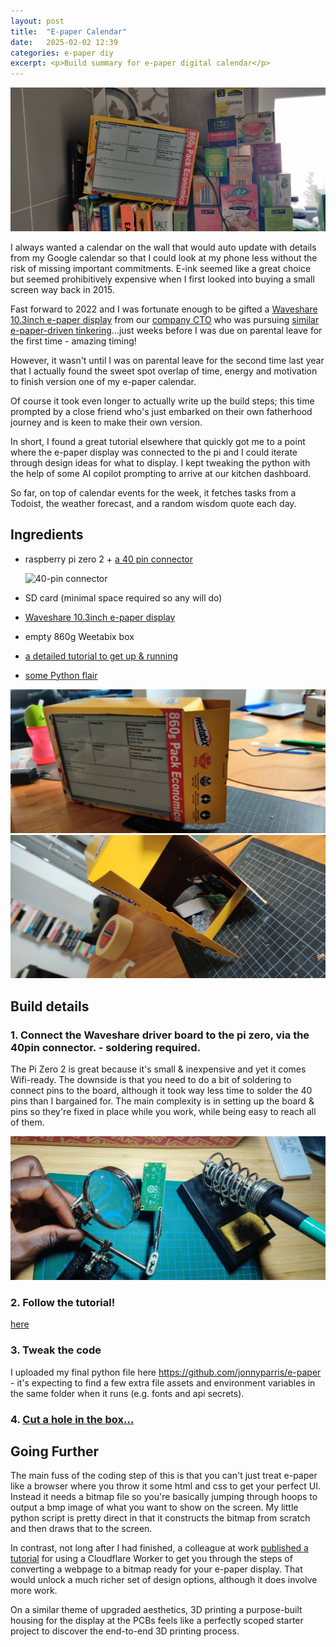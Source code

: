 ```yaml
---
layout: post
title:  "E-paper Calendar"
date:   2025-02-02 12:39
categories: e-paper diy
excerpt: <p>Build summary for e-paper digital calendar</p>
---
```


![e-paper-calendar photo2](../public/images/ecal2.jpeg)

I always wanted a calendar on the wall that would auto update with details from my Google calendar so that I could look at my phone less without the risk of missing important commitments. E-ink seemed like a great choice but seemed prohibitively expensive when I first looked into buying a small screen way back in 2015.

Fast forward to 2022 and I was fortunate enough to be gifted a [Waveshare 10.3inch e-paper display](https://www.waveshare.com/wiki/10.3inch_e-Paper_HAT) from our [company CTO](https://jgc.org) who was pursuing [similar e-paper-driven tinkering](https://blog.jgc.org/2023/03/barebones-project-showing-how-to-get.html)...just weeks before I was due on parental leave for the first time - amazing timing!

However, it wasn't until I was on parental leave for the second time last year that I actually found the sweet spot overlap of time, energy and motivation to finish version one of my e-paper calendar.

Of course it took even longer to actually write up the build steps; this time prompted by a close friend who's just embarked on their own fatherhood journey and is keen to make their own version.

In short, I found a great tutorial elsewhere that quickly got me to a point where the e-paper display was connected to the pi and I could iterate through design ideas for what to display. I kept tweaking the python with the help of some AI copilot prompting to arrive at our kitchen dashboard.

So far, on top of calendar events for the week, it fetches tasks from a Todoist, the weather forecast, and a random wisdom quote each day.


## Ingredients
- raspberry pi zero 2 + [a 40 pin connector](https://mauser.pt/catalog/product_info.php?cPath=1874_640_2570_792&products_id=012-0073)

  ![40-pin connector](
    https://ampyrxbtyq.cloudimg.io/v7/_mauserimages_/product_image/2018/309/5bbc1e20c5d2ad5b5f8bda4e4a4fabf6_012-0073.jpg?trim=3&func=fit&margin=2p&bg_colour=ffffff&width=150&height=150&force_format=webp&ci_sign=e8bfd130297beab3e4d71943e53ddae183102719
  )

- SD card (minimal space required so any will do)
- [Waveshare 10.3inch e-paper display](https://www.waveshare.com/wiki/10.3inch_e-Paper_HAT)
- empty 860g Weetabix box
- [a detailed tutorial to get up & running](https://www.instructables.com/E-paper-Calendar-Raspberry-Pi-With-E-ink-Screen-an/)
- [some Python flair](https://github.com/jonnyparris/e-paper)

![e-paper-calendar photo1](../public/images/ecal1.jpeg)
![e-paper-calendar photo4](../public/images/ecal4.jpeg)

## Build details

### 1. Connect the Waveshare driver board to the pi zero, via the 40pin connector. - soldering required.

The Pi Zero 2 is great because it's small & inexpensive and yet it comes Wifi-ready. The downside is that you need to do a bit of soldering to connect pins to the board, although it took way less time to solder the 40 pins than I bargained for. The main complexity is in setting up the board & pins so they're fixed in place while you work, while being easy to reach all of them.

![e-paper-calendar photo3](../public/images/ecal3.jpeg)

### 2. Follow the tutorial!

[here](https://www.instructables.com/E-paper-Calendar-Raspberry-Pi-With-E-ink-Screen-an/)

### 3. Tweak the code

I uploaded my final python file here https://github.com/jonnyparris/e-paper - it's expecting to find a few extra file assets and environment variables in the same folder when it runs (e.g. fonts and api secrets).

### 4. [Cut a hole in the box...](https://www.youtube.com/watch?v=Rt0spqQtMKg&t=2s&pp=ygUNZGljayBpbiBhIGJveA%3D%3D)


## Going Further

The main fuss of the coding step of this is that you can't just treat e-paper like a browser where you throw it some html and css to get your perfect UI.
Instead it needs a bitmap file so you're basically jumping through hoops to output a bmp image of what you want to show on the screen.
My little python script is pretty direct in that it constructs the bitmap from scratch and then draws that to the screen.

In contrast, not long after I had finished, a colleague at work [published a tutorial](https://blog.cloudflare.com/the-forecast-is-clear-clouds-on-e-paper-powered-by-the-cloud/) for using a Cloudflare Worker to get you through the steps of converting a webpage to a bitmap ready for your e-paper display.
That would unlock a much richer set of design options, although it does involve more work.

On a similar theme of upgraded aesthetics, 3D printing a purpose-built housing for the display at the PCBs feels like a perfectly scoped starter project to discover the end-to-end 3D printing process.
